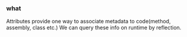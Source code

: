 ### what
Attributes provide one way to associate metadata to code(method, assembly, class etc.)
We can query these info on runtime by reflection.

